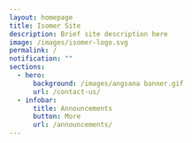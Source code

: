 ```yaml
---
layout: homepage
title: Isomer Site
description: Brief site description here
image: /images/isomer-logo.svg
permalink: /
notification: ""
sections:
  - hero:
      background: /images/angsana banner.gif
      url: /contact-us/
  - infobar:
      title: Announcements
      button: More
      url: /announcements/
---
```


